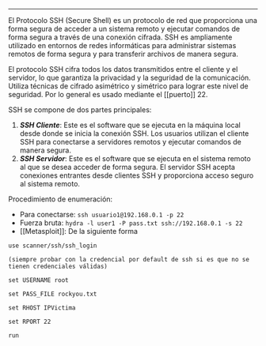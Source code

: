 ----
El Protocolo SSH (Secure Shell) es un protocolo de red que proporciona una forma segura de acceder a un sistema remoto y ejecutar comandos de forma segura a través de una conexión cifrada. SSH es ampliamente utilizado en entornos de redes informáticas para administrar sistemas remotos de forma segura y para transferir archivos de manera segura.

El protocolo SSH cifra todos los datos transmitidos entre el cliente y el servidor, lo que garantiza la privacidad y la seguridad de la comunicación. Utiliza técnicas de cifrado asimétrico y simétrico para lograr este nivel de seguridad. Por lo general es usado mediante el [[puerto]] 22.

SSH se compone de dos partes principales:

1. ***SSH Cliente***: Este es el software que se ejecuta en la máquina local desde donde se inicia la conexión SSH. Los usuarios utilizan el cliente SSH para conectarse a servidores remotos y ejecutar comandos de manera segura.
2. ***SSH Servidor***: Este es el software que se ejecuta en el sistema remoto al que se desea acceder de forma segura. El servidor SSH acepta conexiones entrantes desde clientes SSH y proporciona acceso seguro al sistema remoto.

Procedimiento de enumeración:

- Para conectarse: ```ssh usuario1@192.168.0.1 -p 22```
- Fuerza bruta: ```hydra -l user1 -P pass.txt ssh://192.168.0.1 -s 22```
- [[Metasploit]]: De la siguiente forma

```
use scanner/ssh/ssh_login

(siempre probar con la credencial por default de ssh si es que no se tienen credenciales válidas)

set USERNAME root

set PASS_FILE rockyou.txt

set RHOST IPVictima

set RPORT 22

run
```
